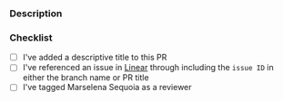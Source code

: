 <!-- Thank you for your contribution to one of Codesmith's curriculum repositories! -->

<!-- RESIDENTS: If you're attempting to make a PR for your unit challenge, please ignore these instructions. You only need to submit a PR if you're attempting to update the main branch or if you're submitting an assessment. -->

### Description

<!-- add a brief description here for any proposed changes -->

### Checklist

- [ ] I've added a descriptive title to this PR
- [ ] I've referenced an issue in [Linear](https://linear.app/codesmithllc/) through including the `issue ID` in either the branch name or PR title
- [ ] I've tagged Marselena Sequoia as a reviewer
